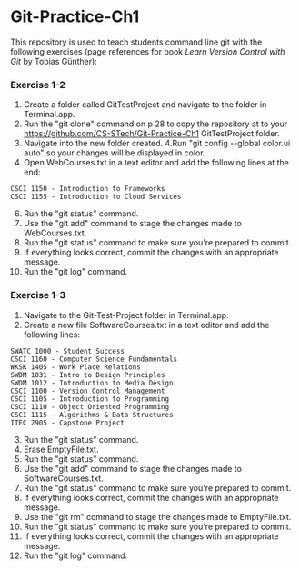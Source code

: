 # Git-Practice-Ch1
This repository is used to teach students command line git with the following exercises (page references for book <i>Learn Version Control with Git</i> by Tobias Günther):

### Exercise 1-2
1. Create a folder called GitTestProject and navigate to the folder in Terminal.app.
2. Run the "git clone" command on p 28 to copy the repository at to your https://github.com/CS-STech/Git-Practice-Ch1 GitTestProject folder.
3. Navigate into the new folder created.
4.Run "git config --global color.ui auto" so your changes will be displayed in color.
5. Open WebCourses.txt in a text editor and add the following lines at the end:
```
CSCI 1150 - Introduction to Frameworks 
CSCI 1155 - Introduction to Cloud Services 
```
6. Run the "git status" command.
7. Use the "git add" command to stage the changes made to WebCourses.txt.
8. Run the "git status" command to make sure you're prepared to commit.
9. If everything looks correct, commit the changes with an appropriate message.
10. Run the "git log" command.

### Exercise 1-3
1. Navigate to the Git-Test-Project folder in Terminal.app.
2. Create a new file SoftwareCourses.txt in a text editor and add the following lines:
```
SWATC 1000 - Student Success
CSCI 1160 - Computer Science Fundamentals
WKSK 1405 - Work Place Relations
SWDM 1031 - Intro to Design Principles
SWDM 1012 - Introduction to Media Design
CSCI 1100 - Version Control Management
CSCI 1105 - Introduction to Programming
CSCI 1110 - Object Oriented Programming
CSCI 1115 - Algorithms & Data Structures
ITEC 2905 - Capstone Project
```
3. Run the "git status" command.
4. Erase EmptyFile.txt.
5. Run the "git status" command.
6. Use the "git add" command to stage the changes made to SoftwareCourses.txt.
7. Run the "git status" command to make sure you're prepared to commit.
8. If everything looks correct, commit the changes with an appropriate message.
9. Use the "git rm" command to stage the changes made to EmptyFile.txt.
10. Run the "git status" command to make sure you're prepared to commit.
11. If everything looks correct, commit the changes with an appropriate message.
12. Run the "git log" command.
